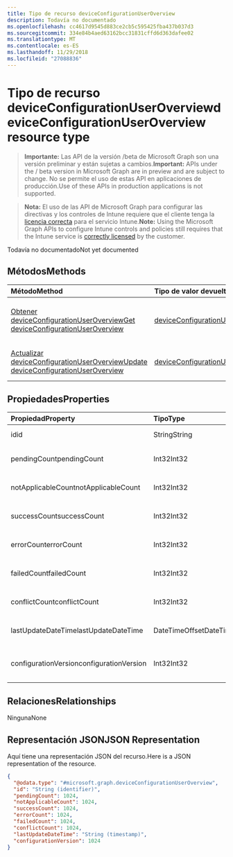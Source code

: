 ```yaml
---
title: Tipo de recurso deviceConfigurationUserOverview
description: Todavía no documentado
ms.openlocfilehash: cc4617d9545d883ce2cb5c595425fba437b037d3
ms.sourcegitcommit: 334e84b4aed63162bcc31831cffd6d363dafee02
ms.translationtype: MT
ms.contentlocale: es-ES
ms.lasthandoff: 11/29/2018
ms.locfileid: "27088836"
---
```

# <a name="deviceconfigurationuseroverview-resource-type"></a><span data-ttu-id="cdd55-103">Tipo de recurso deviceConfigurationUserOverview</span><span class="sxs-lookup"><span data-stu-id="cdd55-103">deviceConfigurationUserOverview resource type</span></span>

> <span data-ttu-id="cdd55-104">**Importante:** Las API de la versión /beta de Microsoft Graph son una versión preliminar y están sujetas a cambios.</span><span class="sxs-lookup"><span data-stu-id="cdd55-104">**Important:** APIs under the / beta version in Microsoft Graph are in preview and are subject to change.</span></span> <span data-ttu-id="cdd55-105">No se permite el uso de estas API en aplicaciones de producción.</span><span class="sxs-lookup"><span data-stu-id="cdd55-105">Use of these APIs in production applications is not supported.</span></span>

> <span data-ttu-id="cdd55-106">**Nota:** El uso de las API de Microsoft Graph para configurar las directivas y los controles de Intune requiere que el cliente tenga la [licencia correcta](https://go.microsoft.com/fwlink/?linkid=839381) para el servicio Intune.</span><span class="sxs-lookup"><span data-stu-id="cdd55-106">**Note:** Using the Microsoft Graph APIs to configure Intune controls and policies still requires that the Intune service is [correctly licensed](https://go.microsoft.com/fwlink/?linkid=839381) by the customer.</span></span>

<span data-ttu-id="cdd55-107">Todavía no documentado</span><span class="sxs-lookup"><span data-stu-id="cdd55-107">Not yet documented</span></span>
## <a name="methods"></a><span data-ttu-id="cdd55-108">Métodos</span><span class="sxs-lookup"><span data-stu-id="cdd55-108">Methods</span></span>
|<span data-ttu-id="cdd55-109">Método</span><span class="sxs-lookup"><span data-stu-id="cdd55-109">Method</span></span>|<span data-ttu-id="cdd55-110">Tipo de valor devuelto</span><span class="sxs-lookup"><span data-stu-id="cdd55-110">Return Type</span></span>|<span data-ttu-id="cdd55-111">Descripción</span><span class="sxs-lookup"><span data-stu-id="cdd55-111">Description</span></span>|
|:---|:---|:---|
|[<span data-ttu-id="cdd55-112">Obtener deviceConfigurationUserOverview</span><span class="sxs-lookup"><span data-stu-id="cdd55-112">Get deviceConfigurationUserOverview</span></span>](../api/intune-deviceconfig-deviceconfigurationuseroverview-get.md)|[<span data-ttu-id="cdd55-113">deviceConfigurationUserOverview</span><span class="sxs-lookup"><span data-stu-id="cdd55-113">deviceConfigurationUserOverview</span></span>](../resources/intune-deviceconfig-deviceconfigurationuseroverview.md)|<span data-ttu-id="cdd55-114">Lea las propiedades y las relaciones del objeto [deviceConfigurationUserOverview](../resources/intune-deviceconfig-deviceconfigurationuseroverview.md).</span><span class="sxs-lookup"><span data-stu-id="cdd55-114">Read properties and relationships of the [deviceConfigurationUserOverview](../resources/intune-deviceconfig-deviceconfigurationuseroverview.md) object.</span></span>|
|[<span data-ttu-id="cdd55-115">Actualizar deviceConfigurationUserOverview</span><span class="sxs-lookup"><span data-stu-id="cdd55-115">Update deviceConfigurationUserOverview</span></span>](../api/intune-deviceconfig-deviceconfigurationuseroverview-update.md)|[<span data-ttu-id="cdd55-116">deviceConfigurationUserOverview</span><span class="sxs-lookup"><span data-stu-id="cdd55-116">deviceConfigurationUserOverview</span></span>](../resources/intune-deviceconfig-deviceconfigurationuseroverview.md)|<span data-ttu-id="cdd55-117">Actualice las propiedades de un objeto [deviceConfigurationUserOverview](../resources/intune-deviceconfig-deviceconfigurationuseroverview.md).</span><span class="sxs-lookup"><span data-stu-id="cdd55-117">Update the properties of a [deviceConfigurationUserOverview](../resources/intune-deviceconfig-deviceconfigurationuseroverview.md) object.</span></span>|

## <a name="properties"></a><span data-ttu-id="cdd55-118">Propiedades</span><span class="sxs-lookup"><span data-stu-id="cdd55-118">Properties</span></span>
|<span data-ttu-id="cdd55-119">Propiedad</span><span class="sxs-lookup"><span data-stu-id="cdd55-119">Property</span></span>|<span data-ttu-id="cdd55-120">Tipo</span><span class="sxs-lookup"><span data-stu-id="cdd55-120">Type</span></span>|<span data-ttu-id="cdd55-121">Descripción</span><span class="sxs-lookup"><span data-stu-id="cdd55-121">Description</span></span>|
|:---|:---|:---|
|<span data-ttu-id="cdd55-122">id</span><span class="sxs-lookup"><span data-stu-id="cdd55-122">id</span></span>|<span data-ttu-id="cdd55-123">String</span><span class="sxs-lookup"><span data-stu-id="cdd55-123">String</span></span>|<span data-ttu-id="cdd55-124">Clave de la entidad.</span><span class="sxs-lookup"><span data-stu-id="cdd55-124">Key of the entity.</span></span>|
|<span data-ttu-id="cdd55-125">pendingCount</span><span class="sxs-lookup"><span data-stu-id="cdd55-125">pendingCount</span></span>|<span data-ttu-id="cdd55-126">Int32</span><span class="sxs-lookup"><span data-stu-id="cdd55-126">Int32</span></span>|<span data-ttu-id="cdd55-127">Número de usuarios pendientes</span><span class="sxs-lookup"><span data-stu-id="cdd55-127">Number of pending Users</span></span>|
|<span data-ttu-id="cdd55-128">notApplicableCount</span><span class="sxs-lookup"><span data-stu-id="cdd55-128">notApplicableCount</span></span>|<span data-ttu-id="cdd55-129">Int32</span><span class="sxs-lookup"><span data-stu-id="cdd55-129">Int32</span></span>|<span data-ttu-id="cdd55-130">Número de usuarios no es aplicable.</span><span class="sxs-lookup"><span data-stu-id="cdd55-130">Number of not applicable users</span></span>|
|<span data-ttu-id="cdd55-131">successCount</span><span class="sxs-lookup"><span data-stu-id="cdd55-131">successCount</span></span>|<span data-ttu-id="cdd55-132">Int32</span><span class="sxs-lookup"><span data-stu-id="cdd55-132">Int32</span></span>|<span data-ttu-id="cdd55-133">Número de usuarios correctos</span><span class="sxs-lookup"><span data-stu-id="cdd55-133">Number of succeeded Users</span></span>|
|<span data-ttu-id="cdd55-134">errorCount</span><span class="sxs-lookup"><span data-stu-id="cdd55-134">errorCount</span></span>|<span data-ttu-id="cdd55-135">Int32</span><span class="sxs-lookup"><span data-stu-id="cdd55-135">Int32</span></span>|<span data-ttu-id="cdd55-136">Número de usuarios con error</span><span class="sxs-lookup"><span data-stu-id="cdd55-136">Number of error Users</span></span>|
|<span data-ttu-id="cdd55-137">failedCount</span><span class="sxs-lookup"><span data-stu-id="cdd55-137">failedCount</span></span>|<span data-ttu-id="cdd55-138">Int32</span><span class="sxs-lookup"><span data-stu-id="cdd55-138">Int32</span></span>|<span data-ttu-id="cdd55-139">Número de usuarios erróneos</span><span class="sxs-lookup"><span data-stu-id="cdd55-139">Number of failed Users</span></span>|
|<span data-ttu-id="cdd55-140">conflictCount</span><span class="sxs-lookup"><span data-stu-id="cdd55-140">conflictCount</span></span>|<span data-ttu-id="cdd55-141">Int32</span><span class="sxs-lookup"><span data-stu-id="cdd55-141">Int32</span></span>|<span data-ttu-id="cdd55-142">Número de usuarios en conflicto</span><span class="sxs-lookup"><span data-stu-id="cdd55-142">Number of users in conflict</span></span>|
|<span data-ttu-id="cdd55-143">lastUpdateDateTime</span><span class="sxs-lookup"><span data-stu-id="cdd55-143">lastUpdateDateTime</span></span>|<span data-ttu-id="cdd55-144">DateTimeOffset</span><span class="sxs-lookup"><span data-stu-id="cdd55-144">DateTimeOffset</span></span>|<span data-ttu-id="cdd55-145">Última hora de actualización</span><span class="sxs-lookup"><span data-stu-id="cdd55-145">Last update time</span></span>|
|<span data-ttu-id="cdd55-146">configurationVersion</span><span class="sxs-lookup"><span data-stu-id="cdd55-146">configurationVersion</span></span>|<span data-ttu-id="cdd55-147">Int32</span><span class="sxs-lookup"><span data-stu-id="cdd55-147">Int32</span></span>|<span data-ttu-id="cdd55-148">Versión de la directiva para esa información general</span><span class="sxs-lookup"><span data-stu-id="cdd55-148">Version of the policy for that overview</span></span>|

## <a name="relationships"></a><span data-ttu-id="cdd55-149">Relaciones</span><span class="sxs-lookup"><span data-stu-id="cdd55-149">Relationships</span></span>
<span data-ttu-id="cdd55-150">Ninguna</span><span class="sxs-lookup"><span data-stu-id="cdd55-150">None</span></span>
## <a name="json-representation"></a><span data-ttu-id="cdd55-151">Representación JSON</span><span class="sxs-lookup"><span data-stu-id="cdd55-151">JSON Representation</span></span>
<span data-ttu-id="cdd55-152">Aquí tiene una representación JSON del recurso.</span><span class="sxs-lookup"><span data-stu-id="cdd55-152">Here is a JSON representation of the resource.</span></span>
<!-- {
  "blockType": "resource",
  "keyProperty": "id",
  "@odata.type": "microsoft.graph.deviceConfigurationUserOverview"
}
-->
``` json
{
  "@odata.type": "#microsoft.graph.deviceConfigurationUserOverview",
  "id": "String (identifier)",
  "pendingCount": 1024,
  "notApplicableCount": 1024,
  "successCount": 1024,
  "errorCount": 1024,
  "failedCount": 1024,
  "conflictCount": 1024,
  "lastUpdateDateTime": "String (timestamp)",
  "configurationVersion": 1024
}
```





